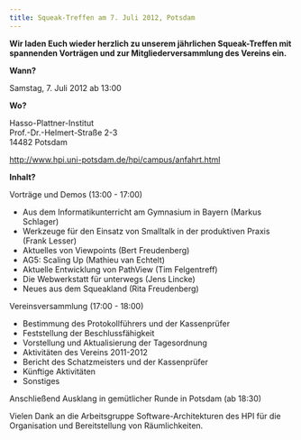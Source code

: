 ```yaml
---
title: Squeak-Treffen am 7. Juli 2012, Potsdam
---
```

**Wir laden Euch wieder herzlich zu unserem jährlichen Squeak-Treffen mit
spannenden Vorträgen und zur Mitgliederversammlung des Vereins ein.**

**Wann?**

Samstag, 7. Juli 2012 ab 13:00

**Wo?**

Hasso-Plattner-Institut
<br /> Prof.-Dr.-Helmert-Straße 2-3
<br /> 14482 Potsdam

<http://www.hpi.uni-potsdam.de/hpi/campus/anfahrt.html>

**Inhalt?**  

Vorträge und Demos (13:00 - 17:00)

- Aus dem Informatikunterricht am Gymnasium in Bayern (Markus Schlager)
- Werkzeuge für den Einsatz von Smalltalk in der produktiven Praxis (Frank Lesser)
- Aktuelles von Viewpoints (Bert Freudenberg)
- AG5: Scaling Up (Mathieu van Echtelt)
- Aktuelle Entwicklung von PathView (Tim Felgentreff)
- Die Webwerkstatt für unterwegs (Jens Lincke)
- Neues aus dem Squeakland (Rita Freudenberg)

Vereinsversammlung (17:00 - 18:00)

- Bestimmung des Protokollführers und der Kassenprüfer
- Feststellung der Beschlussfähigkeit
- Vorstellung und Aktualisierung der Tagesordnung
- Aktivitäten des Vereins 2011-2012
- Bericht des Schatzmeisters und der Kassenprüfer
- Künftige Aktivitäten
- Sonstiges

Anschließend Ausklang in gemütlicher Runde in Potsdam (ab 18:30)

Vielen Dank an die Arbeitsgruppe Software-Architekturen des HPI 
für die Organisation und Bereitstellung von Räumlichkeiten.
